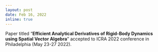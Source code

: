 ```yaml
---
layout: post
date: Feb 16, 2022
inline: true
---
```


Paper titled <q><b>Efficient Analytical Derivatives of Rigid-Body Dynamics using Spatial Vector Algebra</b></q> accepted to ICRA 2022 conference in Philadelphia (May 23-27 2022).
